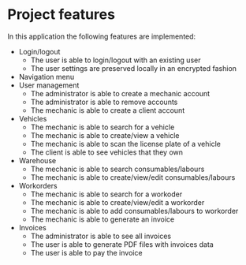 # Project features

In this application the following features are implemented:

- Login/logout
  - The user is able to login/logout with an existing user
  - The user settings are preserved locally in an encrypted fashion
- Navigation menu
- User management
  - The administrator is able to create a mechanic account
  - The administrator is able to remove accounts
  - The mechanic is able to create a client account
- Vehicles
  - The mechanic is able to search for a vehicle
  - The mechanic is able to create/view a vehicle
  - The mechanic is able to scan the license plate of a vehicle
  - The client is able to see vehicles that they own
- Warehouse
  - The mechanic is able to search consumables/labours
  - The mechanic is able to create/view/edit consumables/labours
- Workorders
  - The mechanic is able to search for a workoder
  - The mechanic is able to create/view/edit a workorder
  - The mechanic is able to add consumables/labours to workorder
  - The mechanic is able to generate an invoice
- Invoices
  - The administrator is able to see all invoices
  - The user is able to generate PDF files with invoices data
  - The user is able to pay the invoice
